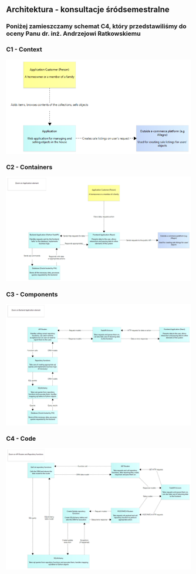 ## Architektura - konsultacje śródsemestralne
### Poniżej zamieszczamy schemat C4, który przedstawiliśmy do oceny Panu dr. inż. Andrzejowi Ratkowskiemu

### C1 - Context
![C1](img/C1-Context.png)

### C2 - Containers
![C2](img/C2-Containers.png)

### C3 - Components
![C3](img/C3-Components.png)

### C4 - Code
![C4](img/C4-Code.png)
